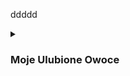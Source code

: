 ddddd

<details>
<summary><h3>Moje Ulubione Owoce</h3></summary>
1. sdsfds
2. dfsfsd
    2.1 dsdf
    2.2 dsfdsfdds
3. fdsfdsfs
    1. fdsf
</details>


 
